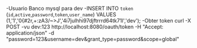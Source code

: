   -Usuario Banco mysql para dev
  	-INSERT INTO `token` (`id`,`active`,`password`,`token`,`user_name`) VALUES (1,'1','0{#2r,+:zA3/~>J','4i7julhhi97djftrrrd64tk71l','dev');
  -Obter token
   curl -X POST -vu dev:123 http://localhost:8080/oauth/token -H "Accept: application/json" -d "password=123&username=dev&grant_type=password&scope=global"